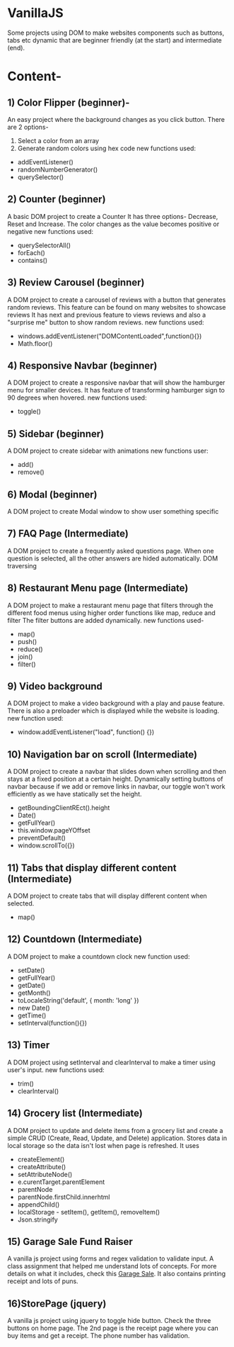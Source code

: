 # VanillaJS
Some projects using DOM to make websites components such as buttons, tabs etc dynamic that are beginner friendly (at the start) and intermediate (end).

# Content-

## 1) Color Flipper (beginner)-
An easy project where the background changes as you click button. There are 2 options-
1) Select a color from an array
2) Generate random colors using hex code
new functions used:
- addEventListener()
- randomNumberGenerator()
- querySelector()
## 2) Counter (beginner)
A basic DOM project to create a Counter
It has three options- Decrease, Reset and Increase. The color changes as the value becomes positive or negative
new functions used:
- querySelectorAll()
- forEach()
- contains()
## 3) Review Carousel (beginner)
A DOM project to create a carousel of reviews with a button that generates random reviews. This feature can be found on many websites to showcase reviews
It has next and previous feature to views reviews and also a "surprise me" button to show random reviews.
new functions used:
- windows.addEventListener("DOMContentLoaded",function(){})
- Math.floor()
## 4) Responsive Navbar (beginner)
A DOM project to create a responsive navbar that will show the hamburger menu for smaller devices. It has feature of transforming hamburger sign to 90 degrees when hovered.
new functions used:
- toggle()
## 5) Sidebar (beginner)
A DOM project to create sidebar with animations
new functions user:
- add()
- remove()
## 6) Modal (beginner)
A DOM project to create Modal window to show user something specific
## 7) FAQ Page (Intermediate)
A DOM project to create a frequently asked questions page.
When one question is selected, all the other answers are hided automatically.
DOM traversing
## 8) Restaurant Menu page (Intermediate)
A DOM project to make a restaurant menu page that filters through the different food menus using higher order functions like map, reduce and filter
The filter buttons are added dynamically. 
new functions used-
- map()
- push()
- reduce()
- join()
- filter()
## 9) Video background
A DOM project to make a video background with a play and pause feature.
There is also a preloader which is displayed while the website is loading.
new function used:
- window.addEventListener("load", function() {})
## 10) Navigation bar on scroll (Intermediate)
A DOM project to create a navbar that slides down when scrolling and then stays at a fixed position at a certain height.
Dynamically setting buttons of navbar because if we add or remove links in navbar, our toggle won't work efficiently as we have statically set the height.
- getBoundingClientREct().height
- Date()
- getFullYear()
- this.window.pageYOffset
- preventDefault()
- window.scrollTo({})
## 11) Tabs that display different content (Intermediate)
A DOM project to create tabs that will display different content when selected.
- map()
## 12) Countdown (Intermediate)
A DOM project to make a countdown clock
new function used:
- setDate()
- getFullYear()
- getDate()
- getMonth()
- toLocaleString('default', { month: 'long' })
- new Date()
- getTime()
- setInterval(function(){})
## 13) Timer
A DOM project using setInterval and clearInterval to make a timer using user's input.
new functions used:
- trim()
- clearInterval()
## 14) Grocery list (Intermediate)
A DOM project to update and delete items from a grocery list and create a simple CRUD (Create, Read, Update, and Delete) application.
Stores data in local storage so the data isn't lost when page is refreshed.
It uses
- createElement()
- createAttribute()
- setAttributeNode()
- e.curentTarget.parentElement
- parentNode
- parentNode.firstChild.innerhtml
- appendChild()
- localStorage - setItem(), getItem(), removeItem()
- Json.stringify
## 15) Garage Sale Fund Raiser
A vanilla js project using forms and regex validation to validate input. A class assignment that helped me understand lots of concepts. For more details on what it includes, check this [Garage Sale](https://github.com/srishtiparti/garageSale). It also contains printing receipt and lots of puns.
## 16)StorePage (jquery)
A vanilla js project using jquery to toggle hide button. Check the three buttons on home page. The 2nd page is the receipt page where you can buy items and get a receipt. The phone number has validation.

